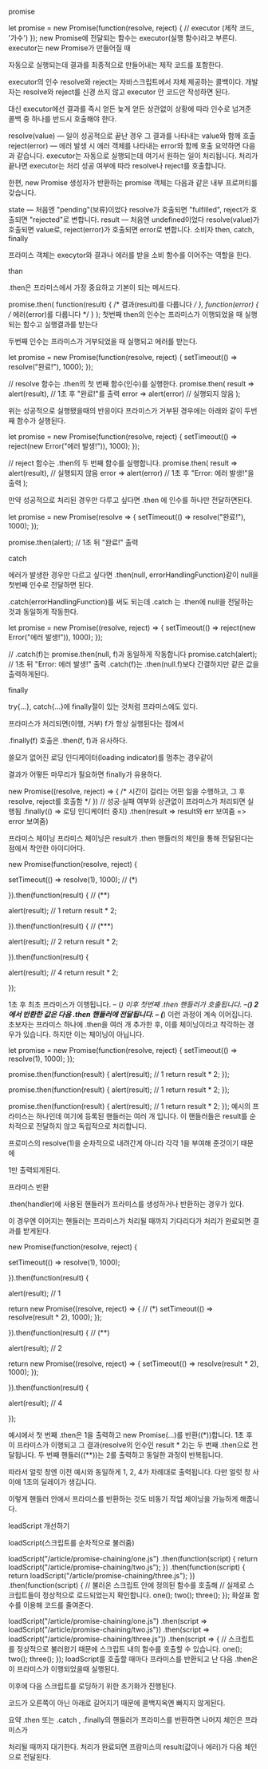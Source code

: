 promise
 

let promise = new Promise(function(resolve, reject) {
  // executor (제작 코드, '가수')
});
new Promise에 전달되는 함수는 executor(실행 함수)라고 부른다. executor는 new Promise가 만들어질 때 

자동으로 실행되는데 결과를 최종적으로 만들어내는 제작 코드를 포함한다.

 

executor의 인수 resolve와 reject는 자바스크립트에서 자체 제공하는 콜백이다. 개발자는 resolve와 reject를 신경 쓰지 않고 executor 안 코드만 작성하면 된다.

 

대신 executor에선 결과를 즉시 얻든 늦게 얻든 상관없이 상황에 따라 인수로 넘겨준 콜백 중 하나를 반드시 호출해야 한다.

resolve(value) — 일이 성공적으로 끝난 경우 그 결과를 나타내는 value와 함께 호출
reject(error) — 에러 발생 시 에러 객체를 나타내는 error와 함께 호출
요약하면 다음과 같습니다. executor는 자동으로 실행되는데 여기서 원하는 일이 처리됩니다. 처리가 끝나면 executor는 처리 성공 여부에 따라 resolve나 reject를 호출합니다.

한편, new Promise 생성자가 반환하는 promise 객체는 다음과 같은 내부 프로퍼티를 갖습니다.

state — 처음엔 "pending"(보류)이었다 resolve가 호출되면 "fulfilled", reject가 호출되면 "rejected"로 변합니다.
result — 처음엔 undefined이었다 resolve(value)가 호출되면 value로, reject(error)가 호출되면 error로 변합니다.
소비자 then, catch, finally

프라미스 객체는 execytor와 결과나 에러를 받을 소비 함수를 이어주는 역할을 한다.

 

than

.then은 프라미스에서 가장 중요하고 기본이 되는 메서드다.

promise.then(
  function(result) { /* 결과(result)를 다룹니다 */ },
  function(error) { /* 에러(error)를 다룹니다 */ }
);
첫번째 then의 인수는 프라미스가 이행되었을 때 실행되는 함수고 실행결과를 받는다

두번째 인수는 프라미스가 거부되었을 때 실행되고 에러를 받는다.

 

let promise = new Promise(function(resolve, reject) {
  setTimeout(() => resolve("완료!"), 1000);
});

// resolve 함수는 .then의 첫 번째 함수(인수)를 실행한다.
promise.then(
  result => alert(result), // 1초 후 "완료!"를 출력
  error => alert(error) // 실행되지 않음
);

위는 성공적으로 실행됐을때의 반응이다
프라미스가 거부된 경우에는 아래와 같이 두번째 함수가 실행된다.

let promise = new Promise(function(resolve, reject) {
  setTimeout(() => reject(new Error("에러 발생!")), 1000);
});

// reject 함수는 .then의 두 번째 함수를 실행합니다.
promise.then(
  result => alert(result), // 실행되지 않음
  error => alert(error) // 1초 후 "Error: 에러 발생!"을 출력
);

만약 성공적으로 처리된 경우만 다루고 싶다면 .then 에 인수를 하나만 전달하면된다.

let promise = new Promise(resolve => {
  setTimeout(() => resolve("완료!"), 1000);
});

promise.then(alert); // 1초 뒤 "완료!" 출력
 

catch

에러가 발생한 경우만 다르고 싶다면 .then(null, errorHandlingFunction)같이 null을 첫번째 인수로 전달하면 된다.

.catch(errorHandlingFunction)를 써도 되는데 .catch 는 .then에 null을 전달하는 것과 동일하게 작동한다.

let promise = new Promise((resolve, reject) => {
  setTimeout(() => reject(new Error("에러 발생!")), 1000);
});

// .catch(f)는 promise.then(null, f)과 동일하게 작동합니다
promise.catch(alert); // 1초 뒤 "Error: 에러 발생!" 출력
.catch(f)는 .then(null.f)보다 간결하지만 같은 값을 출력하게된다.

 

finally

try{...}, catch{...}에 finally절이 있는 것처럼 프라미스에도 있다.

프라미스가 처리되면(이행, 거부) f가 항상 실행된다는 점에서

.finally(f) 호출은 .then(f, f)과 유사하다.

쓸모가 없어진 로딩 인디케이터(loading indicator)를 멈추는 경우같이

결과가 어떻든 마무리가 필요하면 finally가 유용하다.

 

new Promise((resolve, reject) => {
  /* 시간이 걸리는 어떤 일을 수행하고, 그 후 resolve, reject를 호출함 */
})
  // 성공·실패 여부와 상관없이 프라미스가 처리되면 실행됨
  .finally(() => 로딩 인디케이터 중지)
  .then(result => result와 err 보여줌 => error 보여줌)
 

프라미스 체이닝
프라미스 체이닝은 result가 .then 핸들러의 체인을 통해 전달된다는 점에서 착안한 아이디어다.

new Promise(function(resolve, reject) {

  setTimeout(() => resolve(1), 1000); // (*)

}).then(function(result) { // (**)

  alert(result); // 1
  return result * 2;

}).then(function(result) { // (***)

  alert(result); // 2
  return result * 2;

}).then(function(result) {

  alert(result); // 4
  return result * 2;

});

1초 후 최초 프라미스가 이행됩니다. – (*)
이후 첫번째 .then 핸들러가 호출됩니다. –(**)
2에서 반환한 값은 다음 .then 핸들러에 전달됩니다. – (***)
이런 과정이 계속 이어집니다.
초보자는 프라미스 하나에 .then을 여러 개 추가한 후, 이를 체이닝이라고 착각하는 경우가 있습니다. 하지만 이는 체이닝이 아닙니다.

let promise = new Promise(function(resolve, reject) {
  setTimeout(() => resolve(1), 1000);
});

promise.then(function(result) {
  alert(result); // 1
  return result * 2;
});

promise.then(function(result) {
  alert(result); // 1
  return result * 2;
});

promise.then(function(result) {
  alert(result); // 1
  return result * 2;
});
예시의 프라미스는 하나인데 여기에 등록된 핸들러는 여러 개 입니다. 이 핸들러들은 result를 순차적으로 전달하지 않고 독립적으로 처리합니다.

 

프로미스의 resolve(1)을 순차적으로 내려간게 아니라 각각 1을 부여해 준것이기 때문에

1만 출력되게된다.

 

프라미스 반환

.then(handler)에 사용된 핸들러가 프라미스를 생성하거나 반환하는 경우가 있다.

이 경우엔 이어지는 핸들러는 프라미스가 처리될 때까지 기다리다가 처리가 완료되면 결과를 받게된다.

 

new Promise(function(resolve, reject) {

  setTimeout(() => resolve(1), 1000);

}).then(function(result) {

  alert(result); // 1

  return new Promise((resolve, reject) => { // (*)
    setTimeout(() => resolve(result * 2), 1000);
  });

}).then(function(result) { // (**)

  alert(result); // 2

  return new Promise((resolve, reject) => {
    setTimeout(() => resolve(result * 2), 1000);
  });

}).then(function(result) {

  alert(result); // 4

});

예시에서 첫 번째 .then은 1을 출력하고 new Promise(…)를 반환((*))합니다.
1초 후 이 프라미스가 이행되고 그 결과(resolve의 인수인 result * 2)는 
두 번째 .then으로 전달됩니다. 두 번째 핸들러((**))는 2를 출력하고 동일한 과정이 반복됩니다.

따라서 얼럿 창엔 이전 예시와 동일하게 1, 2, 4가 차례대로 출력됩니다. 
다만 얼럿 창 사이에 1초의 딜레이가 생깁니다.

이렇게 핸들러 안에서 프라미스를 반환하는 것도 비동기 작업 체이닝을 가능하게 해줍니다.
 

leadScript 개선하기

loadScript(스크립트를 순차적으로 불러줌)

loadScript("/article/promise-chaining/one.js")
  .then(function(script) {
    return loadScript("/article/promise-chaining/two.js");
  })
  .then(function(script) {
    return loadScript("/article/promise-chaining/three.js");
  })
  .then(function(script) {
    // 불러온 스크립트 안에 정의된 함수를 호출해
    // 실제로 스크립트들이 정상적으로 로드되었는지 확인합니다.
    one();
    two();
    three();
  });
화살표 함수를 이용해 코드를 줄여준다.

loadScript("/article/promise-chaining/one.js")
  .then(script => loadScript("/article/promise-chaining/two.js"))
  .then(script => loadScript("/article/promise-chaining/three.js"))
  .then(script => {
    // 스크립트를 정상적으로 불러왔기 때문에 스크립트 내의 함수를 호출할 수 있습니다.
    one();
    two();
    three();
  });
loadScript를 호출할 때마다 프라미스를 반환되고 난 다음 .then은 이 프라미스가 이행되었을때 실행된다.

이후에 다음 스크립트를 로딩하기 위한 초기화가 진행된다.

코드가 오른쪽이 아닌 아래로 길어지기 때문에 콜백지옥엔 빠지지 않게된다.

 

요약
.then 또는 .catch , .finally의 핸들러가 프라미스를 반환하면 나머지 체인은 프라미스가

처리될 때까지 대기한다. 처리가 완료되면 프람미스의 result(값이나 에러)가 다음 체인으로 전달된다.

 

